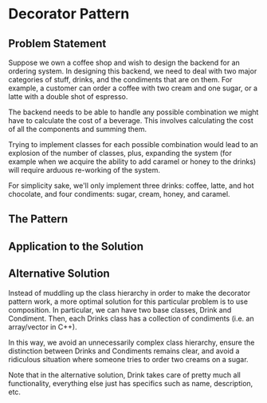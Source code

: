 # Decorator Pattern
## Problem Statement
Suppose we own a coffee shop and wish to design the backend for an ordering system.  In designing this backend, we need to deal with two major categories of stuff, drinks, and the condiments that are on them.  For example, a customer can order a coffee with two cream and one sugar, or a latte with a double shot of espresso.

The backend needs to be able to handle any possible combination we might have to calculate the cost of a beverage.  This involves calculating the cost of all the components and summing them.

Trying to implement classes for each possible combination would lead to an explosion of the number of classes, plus, expanding the system (for example when we acquire the ability to add caramel or honey to the drinks) will require arduous re-working of the system.

For simplicity sake, we'll only implement three drinks: coffee, latte, and hot chocolate, and four condiments: sugar, cream, honey, and caramel.

## The Pattern


## Application to the Solution


## Alternative Solution
Instead of muddling up the class hierarchy in order to make the decorator pattern work, a more optimal solution for this particular problem is to use composition.
In particular, we can have two base classes, Drink and Condiment.  Then, each Drinks class has a collection of condiments (i.e. an array/vector in C++).

In this way, we avoid an unnecessarily complex class hierarchy, ensure the distinction between Drinks and Condiments remains clear, and avoid a ridiculous situation
where someone tries to order two creams on a sugar.

Note that in the alternative solution, Drink takes care of pretty much all functionality, everything else just has specifics such as name, description, etc.